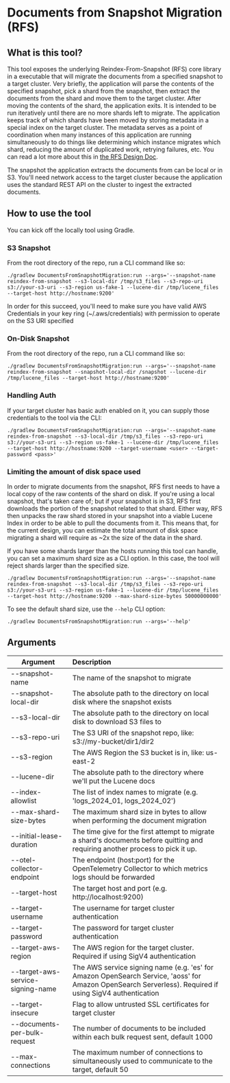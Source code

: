 # Documents from Snapshot Migration (RFS)

## What is this tool?

This tool exposes the underlying Reindex-From-Snapshot (RFS) core library in a executable that will migrate the documents from a specified snapshot to a target cluster.  Very briefly, the application will parse the contents of the specified snapshot, pick a shard from the snapshot, then extract the documents from the shard and move them to the target cluster.  After moving the contents of the shard, the application exits.  It is intended to be run iteratively until there are no more shards left to migrate.  The application keeps track of which shards have been moved by storing metadata in a special index on the target cluster.  The metadata serves as a point of coordination when many instances of this application are running simultaneously to do things like determining which instance migrates which shard, reducing the amount of duplicated work, retrying failures, etc.  You can read a lot more about this in [the RFS Design Doc](../RFS/docs/DESIGN.md).

The snapshot the application extracts the documents from can be local or in S3.  You'll need network access to the target cluster because the application uses the standard REST API on the cluster to ingest the extracted documents.

## How to use the tool

You can kick off the locally tool using Gradle.

### S3 Snapshot

From the root directory of the repo, run a CLI command like so:

```shell
./gradlew DocumentsFromSnapshotMigration:run --args='--snapshot-name reindex-from-snapshot --s3-local-dir /tmp/s3_files --s3-repo-uri s3://your-s3-uri --s3-region us-fake-1 --lucene-dir /tmp/lucene_files --target-host http://hostname:9200'
```

In order for this succeed, you'll need to make sure you have valid AWS Credentials in your key ring (~/.aws/credentials) with permission to operate on the S3 URI specified

### On-Disk Snapshot

From the root directory of the repo, run a CLI command like so:

```shell
./gradlew DocumentsFromSnapshotMigration:run --args='--snapshot-name reindex-from-snapshot --snapshot-local-dir /snapshot --lucene-dir /tmp/lucene_files --target-host http://hostname:9200'
```

### Handling Auth

If your target cluster has basic auth enabled on it, you can supply those credentials to the tool via the CLI:

```shell
./gradlew DocumentsFromSnapshotMigration:run --args='--snapshot-name reindex-from-snapshot --s3-local-dir /tmp/s3_files --s3-repo-uri s3://your-s3-uri --s3-region us-fake-1 --lucene-dir /tmp/lucene_files --target-host http://hostname:9200 --target-username <user> --target-password <pass>'
```

### Limiting the amount of disk space used

In order to migrate documents from the snapshot, RFS first needs to have a local copy of the raw contents of the shard on disk.  If you're using a local snapshot, that's taken care of; but if your snapshot is in S3, RFS first downloads the portion of the snapshot related to that shard.  Either way, RFS then unpacks the raw shard stored in your snapshot into a viable Lucene Index in order to be able to pull the documents from it.  This means that, for the current design, you can estimate the total amount of disk space migrating a shard will require as ~2x the size of the data in the shard.

If you have some shards larger than the hosts running this tool can handle, you can set a maximum shard size as a CLI option.  In this case, the tool will reject shards larger than the specified size.  

```shell
./gradlew DocumentsFromSnapshotMigration:run --args='--snapshot-name reindex-from-snapshot --s3-local-dir /tmp/s3_files --s3-repo-uri s3://your-s3-uri --s3-region us-fake-1 --lucene-dir /tmp/lucene_files --target-host http://hostname:9200 --max-shard-size-bytes 50000000000'
```

To see the default shard size, use the `--help` CLI option:

```shell
./gradlew DocumentsFromSnapshotMigration:run --args='--help'
```

## Arguments
| Argument                          | Description                                                                                                                                             |
|-----------------------------------|:--------------------------------------------------------------------------------------------------------------------------------------------------------|
| --snapshot-name                   | The name of the snapshot to migrate                                                                                                                     |
| --snapshot-local-dir              | The absolute path to the directory on local disk where the snapshot exists                                                                              |
| --s3-local-dir                    | The absolute path to the directory on local disk to download S3 files to                                                                                |
| --s3-repo-uri                     | The S3 URI of the snapshot repo, like: s3://my-bucket/dir1/dir2                                                                                         |
| --s3-region                       | The AWS Region the S3 bucket is in, like: us-east-2                                                                                                     |
| --lucene-dir                      | The absolute path to the directory where we'll put the Lucene docs                                                                                      |
| --index-allowlist                 | The list of index names to migrate (e.g. 'logs_2024_01, logs_2024_02')                                                                                  |
| --max-shard-size-bytes            | The maximum shard size in bytes to allow when performing the document migration                                                                         |
| --initial-lease-duration          | The time give for the first attempt to migrate a shard's documents before quitting and requiring another process to pick it up.                         |
| --otel-collector-endpoint         | The endpoint (host:port) for the OpenTelemetry Collector to which metrics logs should be forwarded                                                      |
| --target-host                     | The target host and port (e.g. http://localhost:9200)                                                                                                   |
| --target-username                 | The username for target cluster authentication                                                                                                          |
| --target-password                 | The password for target cluster authentication                                                                                                          |
| --target-aws-region               | The AWS region for the target cluster. Required if using SigV4 authentication                                                                           |
| --target-aws-service-signing-name | The AWS service signing name (e.g. 'es' for Amazon OpenSearch Service, 'aoss' for Amazon OpenSearch Serverless). Required if using SigV4 authentication |
| --target-insecure                 | Flag to allow untrusted SSL certificates for target cluster                                                                                             |
| --documents-per-bulk-request      | The number of documents to be included within each bulk request sent, default 1000                                                                      |
| --max-connections                 | The maximum number of connections to simultaneously used to communicate to the target, default 50                                                       |
